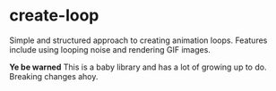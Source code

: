 # create-loop
Simple and structured approach to creating animation loops. Features include using looping noise and rendering GIF images.


**Ye be warned** This is a baby library and has a lot of growing up to do. Breaking changes ahoy.